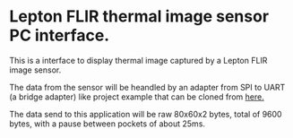 # Lepton FLIR thermal image sensor PC interface.
This is a interface to display thermal image captured by a Lepton FLIR image sensor.

The data from the sensor will be heandled by an adapter from SPI to UART (a bridge adapter) like project example that can be cloned from <a href="https://github.com/MorgothCreator/mSdk/tree/master/SDK_Probe_STM32-E407_olimex">here.</a>

The data send to this application will be raw 80x60x2 bytes, total of 9600 bytes, with a pause between pockets of about 25ms.
